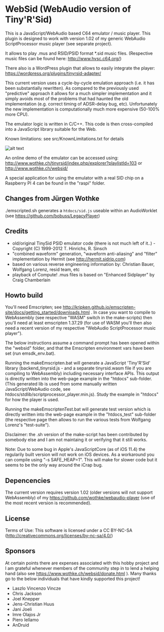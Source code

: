 # WebSid (WebAudio version of Tiny'R'Sid)

This is a JavaScript/WebAudio based C64 emulator / music player. This plugin is designed to work with version 1.02 of my
generic WebAudio ScriptProcessor music player (see separate project).

It allows to play .mus and RSID/PSID format *.sid music files. (Respective music files can be found here: http://www.hvsc.c64.org/)

There also is a WordPress plugin that allows to easily integrate the player: https://wordpress.org/plugins/tinyrsid-adapter/


This current version uses a cycle-by-cycle emulation approach (i.e. it has been substantially rewritten). As compared
to the previously used "predictive" approach it allows for a much simpler implementation and it simply avoids most of
the problems that had haunted the old implementation (e.g. correct timing of ADSR-delay bug, etc). Unfortunately the
new implementation is computationally much more expensive (50-100% more CPU).

The emulator logic is written in C/C++. This code is then cross-compiled into a JavaScript library suitable for the Web.

Known limitations: see src/KnownLimitations.txt for details


![alt text](https://github.com/wothke/websid/raw/master/tinyrsid.jpg "Tiny'R'Sid HVSC Explorer")

An online demo of the emulator can be accessed using: http://www.wothke.ch/tinyrsid/index.php/explorer?playlistId=103 or http://www.wothke.ch/websid/

A special application for using the emulator with a real SID chip on a Raspberry PI 4 can be found in the "raspi" folder.


## Changes from Jürgen Wothke
./emscripted.sh generates a `htdocs/sid.js` useable within an AudioWorklet (see https://github.com/bobuss/LegacyPlayer)


## Credits

* old/original TinySid PSID emulator code (there is not much left of it..) - Copyright (C) 1999-2012 T. Hinrichs, R. Sinsch
* "combined waveform" generation, "waveform anti-aliasing" and "filter" implementation by Hermit (see http://hermit.sidrip.com)
* based on various reverse engineering information by: Christian Bauer, Wolfgang Lorenz, resid team, etc
* playback of Compute! .mus files is based on "Enhanced Sidplayer" by Craig Chamberlain


## Howto build

You'll need Emscripten; see http://kripken.github.io/emscripten-site/docs/getting_started/downloads.html . In case you want to
compile to WebAssembly (see respective "WASM" switch in the make-scripts) then you'll need at least emscripten 1.37.29 (for
use of WASM you'll then also need a recent version of my respective "WebAudio ScriptProcessor music player").

The below instructions assume a command prompt has been opened within the "websid" folder, and that the Emscripten environment
vars have been set (run emsdk_env.bat).

Running the makeEmscripten.bat will generate a JavaScript 'Tiny'R'Sid' library (backend_tinyrsid.js - and a separate tinyrsid.wasm file
if you are compiling to WebAssembly) including necessary interface APIs. This output is directly written into the web-page example in
the "htdocs" sub-folder. (This generated lib is used from some manually written JavaScript/WebAudio code, see
htdocs/stdlib/scriptprocessor_player.min.js). Study the example in "htdocs" for how the player is used.

Running the makeEmscriptenTest.bat will generate test version which is directly written into the web-page example in
the "htdocs_test" sub-folder (the respective page then allows to run the various tests from Wolfgang Lorenz's "test-suite").

Disclaimer: the .sh version of the make-script has been contributed by somebody else and I am not maintaing it or verifying that it still works.

Note: Due to some bug in Apple's JavaScriptCore (as of iOS 11.4) the regularily built version will not work on iOS devices. As
a workaround you can compile using "-s SAFE_HEAP=1". This will make for slower code but it seems to be the only way around
the iCrap bug.


## Depencencies

The current version requires version 1.02 (older versions will not
support WebAssembly) of my https://github.com/wothke/webaudio-player (use of the most recent version is recommended).


## License

Terms of Use: This software is licensed under a CC BY-NC-SA (http://creativecommons.org/licenses/by-nc-sa/4.0/)


## Sponsors

At certain points there are expenses associated with this hobby project and I am grateful whenever members of the
community step in to lend a helping hand (also see https://www.wothke.ch/websid/donate.html ). Many thanks go to the below
individuals that have kindly supported this project!

* Laszlo Vincenzo Vincze
* Chris Jackson
* Joel Knepper
* Jens-Christian Huus
* Jani Joeli
* Imre Olajos Jr
* Piero Iellamo
* AnDruid
